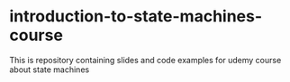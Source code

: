 # introduction-to-state-machines-course
This is repository containing slides and code examples for udemy course about state machines
